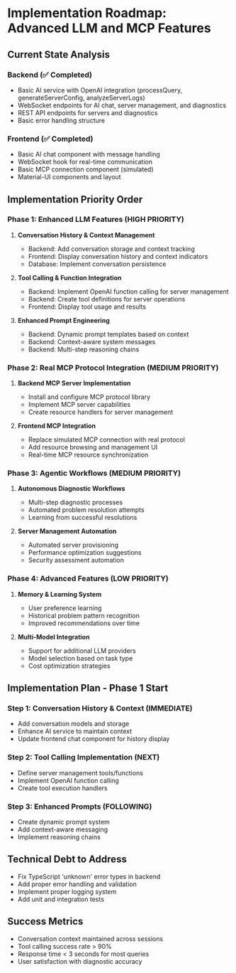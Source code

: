 # Implementation Roadmap: Advanced LLM and MCP Features

## Current State Analysis

### Backend (✅ Completed)
- Basic AI service with OpenAI integration (processQuery, generateServerConfig, analyzeServerLogs)
- WebSocket endpoints for AI chat, server management, and diagnostics
- REST API endpoints for servers and diagnostics
- Basic error handling structure

### Frontend (✅ Completed)
- Basic AI chat component with message handling
- WebSocket hook for real-time communication
- Basic MCP connection component (simulated)
- Material-UI components and layout

## Implementation Priority Order

### Phase 1: Enhanced LLM Features (HIGH PRIORITY)
1. **Conversation History & Context Management**
   - Backend: Add conversation storage and context tracking
   - Frontend: Display conversation history and context indicators
   - Database: Implement conversation persistence

2. **Tool Calling & Function Integration**
   - Backend: Implement OpenAI function calling for server management
   - Backend: Create tool definitions for server operations
   - Frontend: Display tool usage and results

3. **Enhanced Prompt Engineering**
   - Backend: Dynamic prompt templates based on context
   - Backend: Context-aware system messages
   - Backend: Multi-step reasoning chains

### Phase 2: Real MCP Protocol Integration (MEDIUM PRIORITY)
1. **Backend MCP Server Implementation**
   - Install and configure MCP protocol library
   - Implement MCP server capabilities
   - Create resource handlers for server management

2. **Frontend MCP Integration**
   - Replace simulated MCP connection with real protocol
   - Add resource browsing and management UI
   - Real-time MCP resource synchronization

### Phase 3: Agentic Workflows (MEDIUM PRIORITY)
1. **Autonomous Diagnostic Workflows**
   - Multi-step diagnostic processes
   - Automated problem resolution attempts
   - Learning from successful resolutions

2. **Server Management Automation**
   - Automated server provisioning
   - Performance optimization suggestions
   - Security assessment automation

### Phase 4: Advanced Features (LOW PRIORITY)
1. **Memory & Learning System**
   - User preference learning
   - Historical problem pattern recognition
   - Improved recommendations over time

2. **Multi-Model Integration**
   - Support for additional LLM providers
   - Model selection based on task type
   - Cost optimization strategies

## Implementation Plan - Phase 1 Start

### Step 1: Conversation History & Context (IMMEDIATE)
- Add conversation models and storage
- Enhance AI service to maintain context
- Update frontend chat component for history display

### Step 2: Tool Calling Implementation (NEXT)
- Define server management tools/functions
- Implement OpenAI function calling
- Create tool execution handlers

### Step 3: Enhanced Prompts (FOLLOWING)
- Create dynamic prompt system
- Add context-aware messaging
- Implement reasoning chains

## Technical Debt to Address
- Fix TypeScript 'unknown' error types in backend
- Add proper error handling and validation
- Implement proper logging system
- Add unit and integration tests

## Success Metrics
- Conversation context maintained across sessions
- Tool calling success rate > 90%
- Response time < 3 seconds for most queries
- User satisfaction with diagnostic accuracy
